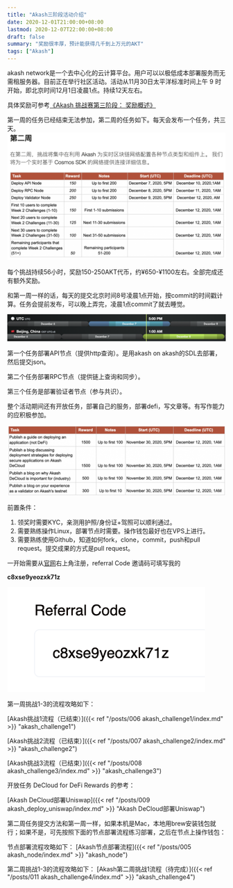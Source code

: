```yaml
---
title: "Akash三阶段活动介绍"
date: 2020-12-01T21:00:00+08:00
lastmod: 2020-12-07T22:00:00+08:00
draft: false
summary: "奖励很丰厚，预计能获得几千到上万元的AKT"
tags: ["Akash"]
---
```


akash network是一个去中心化的云计算平台。用户可以以极低成本部署服务而无需租服务器。目前正在举行社区活动。活动从11月30日太平洋标准时间上午 9 时开始，即北京时间12月1日凌晨1点。持续12天左右。

具体奖励可参考[《Akash 挑战赛第三阶段： 奖励概述》](https://akash.network/blog/akashian-%e6%8c%91%e6%88%98%e8%b5%9b%e7%ac%ac%e4%b8%89%e9%98%b6%e6%ae%b5%ef%bc%9a-%e5%a5%96%e5%8a%b1%e6%a6%82%e8%bf%b0/?lang=zh-hans)

第一周的任务已经结束无法参加，第二周的任务如下。每天会发布一个任务，共三天。
![](week2.png)

每个挑战持续56小时，奖励150-250AKT代币，约¥650-¥1100左右。全部完成还有额外奖励。

和第一周一样的话，每天的提交北京时间8号凌晨1点开始，按commit的时间戳计算。任务会提前发布，可以晚上弄完，凌晨1点commit了就去睡觉。

![](time.png)

第一个任务部署API节点（提供http查询）。是用akash on akash的SDL去部署，然后提交json。

第二个任务部署RPC节点（提供链上查询和同步）。

第三个任务是部署验证者节点（参与共识）。

整个活动期间还有开放任务，部署自己的服务，部署defi，写文章等。有写作能力的应积极参加。

![](write.png)

前置条件：

1. 领奖时需要KYC，亲测用护照/身份证+驾照可以顺利通过。
2. 需要熟练操作Linux，部署节点时需要。操作钱包最好也在VPS上进行。
3. 需要熟练使用Github，知道如何fork，clone，commit，push和pull request。提交成果的方式是pull request。

一开始需要从[官网](https://app.akash.network/signup?ref=c8xse9yeozxk71z)右上角注册，referral Code 邀请码可填写我的

**c8xse9yeozxk71z**

![](referral%20Code.png)


第一周挑战1-3的流程攻略如下：

[Akash挑战1流程（已结束）]({{< ref "/posts/006 akash_challenge1/index.md" >}} "akash_challenge1") 

[Akash挑战2流程（已结束）]({{< ref "/posts/007 akash_challenge2/index.md" >}} "akash_challenge2") 

[Akash挑战3流程（已结束）]({{< ref "/posts/008 akash_challenge3/index.md" >}} "akash_challenge3") 

开放任务 DeCloud for DeFi Rewards 的参考：

[Akash DeCloud部署Uniswap]({{< ref "/posts/009 akash_deploy_uniswap/index.md" >}} "Akash DeCloud部署Uniswap") 

第二周任务提交方法和第一周一样，如果本机是Mac，本地用brew安装钱包就行；如果不是，可先按照下面的节点部署流程练习部署，之后在节点上操作钱包：

节点部署流程攻略如下：
[Akash节点部署流程]({{< ref "/posts/005 akash_node/index.md" >}} "akash_node") 

第二周挑战1-3的流程攻略如下：
[Akash第二周挑战1流程（待完成）]({{< ref "/posts/011 akash_challenge4/index.md" >}} "akash_challenge4") 

